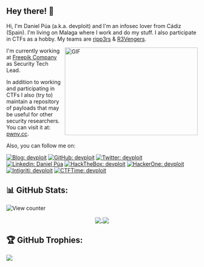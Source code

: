## Hey there! 🦊

Hi, I'm Daniel Púa (a.k.a. devploit) and I'm an infosec lover from Cádiz (Spain). I'm living on Malaga where I work and do my stuff. I also participate in CTFs as a hobby. My teams are [ripp3rs](https://ctftime.org/team/50984) & [R3Vengers](https://ctftime.org/team/175470).

<img align="right" alt="GIF" src="https://developers.giphy.com/branch/master/static/api-c99e353f761d318322c853c03ebcf21b.gif" width="350" height="230" />

I'm currently working at [Freepik Company](https://www.freepikcompany.com/) as Security Tech Lead.

In addition to working and participating in CTFs I also (try to) maintain a repository of payloads that may be useful for other security researchers. You can visit it at: [pwny.cc](https://www.pwny.cc).

Also, you can follow me on:

[![Blog: devploit](https://img.shields.io/badge/-Blog-%23D94F00?style=for-the-badge&logo=blogger&logoColor=white)](https://blog.0xdev.eu/)
[![GitHub: devploit](https://img.shields.io/badge/-GitHub-%231A1A1A?style=for-the-badge&logo=github&logoColor=white)](https://github.com/devploit)
[![Twitter: devploit](https://img.shields.io/badge/-Twitter-%2300BAFF?style=for-the-badge&logo=twitter&logoColor=white)](https://twitter.com/devploit/)
[![Linkedin: Daniel Púa](https://img.shields.io/badge/-LinkedIn-%23394EFF?style=for-the-badge&logo=linkedin&logoColor=white)](https://www.linkedin.com/in/daniel-pua/)
[![HackTheBox: devploit](https://img.shields.io/badge/-HackTheBox-%239FEF00?style=for-the-badge&logo=hackthebox&logoColor=white)](https://app.hackthebox.eu/profile/1912)
[![HackerOne: devploit](https://img.shields.io/badge/-HackerOne-%23494649?style=for-the-badge&logo=hackerone&logoColor=white)](https://hackerone.com/devploit)
[![Intigriti: devploit](https://img.shields.io/badge/-Intigriti-%23161A36?style=for-the-badge&logo=intigriti&logoColor=white)](https://app.intigriti.com/company/profile/devploit)
[![CTFTime: devploit](https://img.shields.io/badge/-CTFTime-%23C01818?style=for-the-badge&logo=ctftime&logoColor=white)](https://ctftime.org/user/25930)

## 📊 GitHub Stats:

<a>
  <img src="https://komarev.com/ghpvc/?username=devploit&style=for-the-badge&color=green" alt="View counter">
</a>

<p align="center">
<a href="https://github-readme-stats.vercel.app/api/top-langs?username=devploit&show_icons=true&hide_border=false&theme=tokyonight&count_private=true&include_all_commits=true&langs_count=3">
  <img align="center" src="https://github-readme-stats.vercel.app/api/top-langs?username=devploit&show_icons=true&hide_border=false&theme=tokyonight&count_private=true&include_all_commits=true&langs_count=3" />
</a>

<a href="[https://github.com/devploit/devploit](https://github-readme-stats.vercel.app/api?username=devploit&show_icons=true&theme=tokyonight&include_all_commits=true)">
  <img align="center" src="https://github-readme-stats.vercel.app/api?username=devploit&show_icons=true&theme=tokyonight&include_all_commits=true" />
</a>
</p>

## 🏆 GitHub Trophies:

![](https://github-profile-trophy.vercel.app/?username=devploit&theme=tokyonight&no-frame=false&no-bg=false&margin-w=4)

